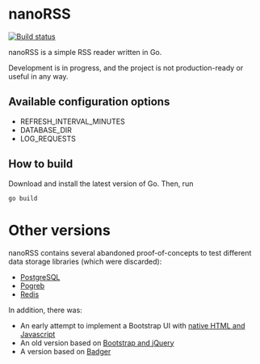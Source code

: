 # nanoRSS

[![Build status](https://github.com/zlogic/nanorss-go/actions/workflows/build-go.yml/badge.svg?branch=master)](https://github.com/zlogic/nanorss-go/actions)

nanoRSS is a simple RSS reader written in Go.

Development is in progress, and the project is not production-ready or useful in any way.

## Available configuration options
* REFRESH_INTERVAL_MINUTES
* DATABASE_DIR
* LOG_REQUESTS

## How to build

Download and install the latest version of Go. Then, run

```
go build
```

# Other versions

nanoRSS contains several abandoned proof-of-concepts to test different data storage libraries (which were discarded):

* [PostgreSQL](../../tree/postgres)
* [Pogreb](../../tree/pogreb)
* [Redis](../../tree/redis)

In addition, there was:
* An early attempt to implement a Bootstrap UI with [native HTML and Javascript](../../tree/nativehtml)
* An old version based on [Bootstrap and jQuery](../../tree/bootstrap)
* A version based on [Badger](../../tree/badger)
